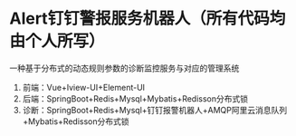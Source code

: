 # Alert钉钉警报服务机器人（所有代码均由个人所写）
一种基于分布式的动态规则参数的诊断监控服务与对应的管理系统<br>
1. 前端：Vue+Iview-UI+Element-UI
2. 后端：SpringBoot+Redis+Mysql+Mybatis+Redisson分布式锁
3. 诊断：SpringBoot+Redis+Mysql+钉钉报警机器人+AMQP阿里云消息队列+Mybatis+Redisson分布式锁
